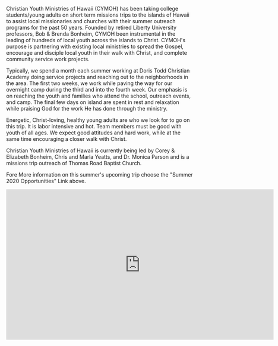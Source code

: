 
Christian Youth Ministries of Hawaii (CYMOH) has been taking college students/young adults on short term missions trips to the islands of Hawaii to assist local missionaries and churches with their summer outreach programs for the past 50 years.  Founded by retired Liberty University professors, Bob & Brenda Bonheim, CYMOH been instrumental in the leading of hundreds of local youth across the islands to Christ.  CYMOH's purpose is partnering with existing local ministries to spread the Gospel, encourage and disciple local youth in their walk with Christ, and complete community service work projects.


Typically, we spend a month each summer working at Doris Todd Christian Academy doing service projects and reaching out to the neighborhoods in the area. The first two weeks, we work while paving the way for our overnight camp during the third and into the fourth week. Our emphasis is on reaching the youth and families who attend the school, outreach events, and camp. The final few days on island are spent in rest and relaxation while praising God for the work He has done through the ministry.


Energetic, Christ-loving, healthy young adults are who we look for to go on this trip.  It is  labor intensive and hot. Team members must be good with youth of all ages.  We expect good attitudes and hard work, while at the same time encouraging a closer walk with Christ.


Christian Youth Ministries of Hawaii is currently being led by Corey & Elizabeth Bonheim, Chris and Marla Yeatts, and Dr. Monica Parson and is a missions trip outreach of Thomas Road Baptist Church.


Fore More information on this summer's upcoming trip choose the "Summer 2020 Opportunities" Link above.


<iframe width="720" height="405" src="https://www.youtube.com/embed/ZoBkXPqwVXU" frameborder="0" allow="encrypted-media" allowfullscreen></iframe>
